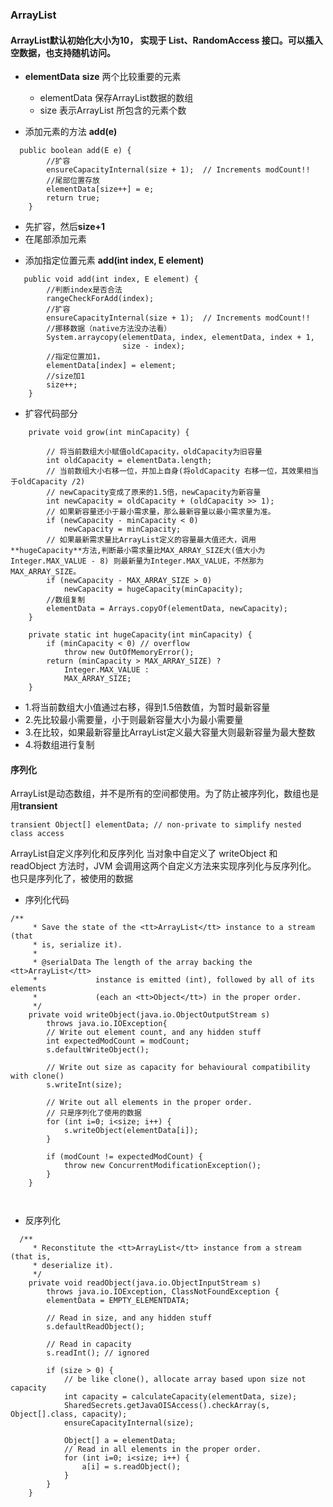 ### ArrayList 

#### ArrayList默认初始化大小为10， 实现于 List、RandomAccess 接口。可以插入空数据，也支持随机访问。


* **elementData**  **size** 两个比较重要的元素
   - elementData 保存ArrayList数据的数组
   - size 表示ArrayList 所包含的元素个数

* 添加元素的方法 **add(e)**

```
  public boolean add(E e) {
        //扩容
        ensureCapacityInternal(size + 1);  // Increments modCount!!
        //尾部位置存放
        elementData[size++] = e;
        return true;
    }
```
  - 先扩容，然后**size+1**
  - 在尾部添加元素


* 添加指定位置元素 **add(int index, E element)**

```
   public void add(int index, E element) {
        //判断index是否合法
        rangeCheckForAdd(index);
        //扩容
        ensureCapacityInternal(size + 1);  // Increments modCount!!
        //挪移数据（native方法没办法看）
        System.arraycopy(elementData, index, elementData, index + 1,
                         size - index);
        //指定位置加1，                 
        elementData[index] = element;
        //size加1
        size++;
    }
```

* 扩容代码部分

```
    private void grow(int minCapacity) {

        // 将当前数组大小赋值oldCapacity，oldCapacity为旧容量
        int oldCapacity = elementData.length;
        // 当前数组大小右移一位，并加上自身(将oldCapacity 右移一位，其效果相当于oldCapacity /2)
        // newCapacity变成了原来的1.5倍，newCapacity为新容量
        int newCapacity = oldCapacity + (oldCapacity >> 1);
        // 如果新容量还小于最小需求量，那么最新容量以最小需求量为准。
        if (newCapacity - minCapacity < 0)
            newCapacity = minCapacity;
        // 如果最新需求量比ArrayList定义的容量最大值还大，调用**hugeCapacity**方法,判断最小需求量比MAX_ARRAY_SIZE大(值大小为Integer.MAX_VALUE - 8) 则最新量为Integer.MAX_VALUE，不然那为MAX_ARRAY_SIZE。  
        if (newCapacity - MAX_ARRAY_SIZE > 0)
            newCapacity = hugeCapacity(minCapacity);
        //数组复制
        elementData = Arrays.copyOf(elementData, newCapacity);
    }
    
    private static int hugeCapacity(int minCapacity) {
        if (minCapacity < 0) // overflow
            throw new OutOfMemoryError();
        return (minCapacity > MAX_ARRAY_SIZE) ?
            Integer.MAX_VALUE :
            MAX_ARRAY_SIZE;
    }
```
* 1.将当前数组大小值通过右移，得到1.5倍数值，为暂时最新容量
* 2.先比较最小需要量，小于则最新容量大小为最小需要量
* 3.在比较，如果最新容量比ArrayList定义最大容量大则最新容量为最大整数
* 4.将数组进行复制


#### 序列化
ArrayList是动态数组，并不是所有的空间都使用。为了防止被序列化，数组也是用**transient**
```
transient Object[] elementData; // non-private to simplify nested class access
```

ArrayList自定义序列化和反序列化 
当对象中自定义了 writeObject 和 readObject 方法时，JVM 会调用这两个自定义方法来实现序列化与反序列化。
也只是序列化了，被使用的数据

* 序列化代码
```
/**
     * Save the state of the <tt>ArrayList</tt> instance to a stream (that
     * is, serialize it).
     *
     * @serialData The length of the array backing the <tt>ArrayList</tt>
     *             instance is emitted (int), followed by all of its elements
     *             (each an <tt>Object</tt>) in the proper order.
     */
    private void writeObject(java.io.ObjectOutputStream s)
        throws java.io.IOException{
        // Write out element count, and any hidden stuff
        int expectedModCount = modCount;
        s.defaultWriteObject();

        // Write out size as capacity for behavioural compatibility with clone()
        s.writeInt(size);

        // Write out all elements in the proper order.
        // 只是序列化了使用的数据
        for (int i=0; i<size; i++) {
            s.writeObject(elementData[i]);
        }

        if (modCount != expectedModCount) {
            throw new ConcurrentModificationException();
        }
    }

  
```
* 反序列化
```
  /**
     * Reconstitute the <tt>ArrayList</tt> instance from a stream (that is,
     * deserialize it).
     */
    private void readObject(java.io.ObjectInputStream s)
        throws java.io.IOException, ClassNotFoundException {
        elementData = EMPTY_ELEMENTDATA;

        // Read in size, and any hidden stuff
        s.defaultReadObject();

        // Read in capacity
        s.readInt(); // ignored

        if (size > 0) {
            // be like clone(), allocate array based upon size not capacity
            int capacity = calculateCapacity(elementData, size);
            SharedSecrets.getJavaOISAccess().checkArray(s, Object[].class, capacity);
            ensureCapacityInternal(size);

            Object[] a = elementData;
            // Read in all elements in the proper order.
            for (int i=0; i<size; i++) {
                a[i] = s.readObject();
            }
        }
    }
```
